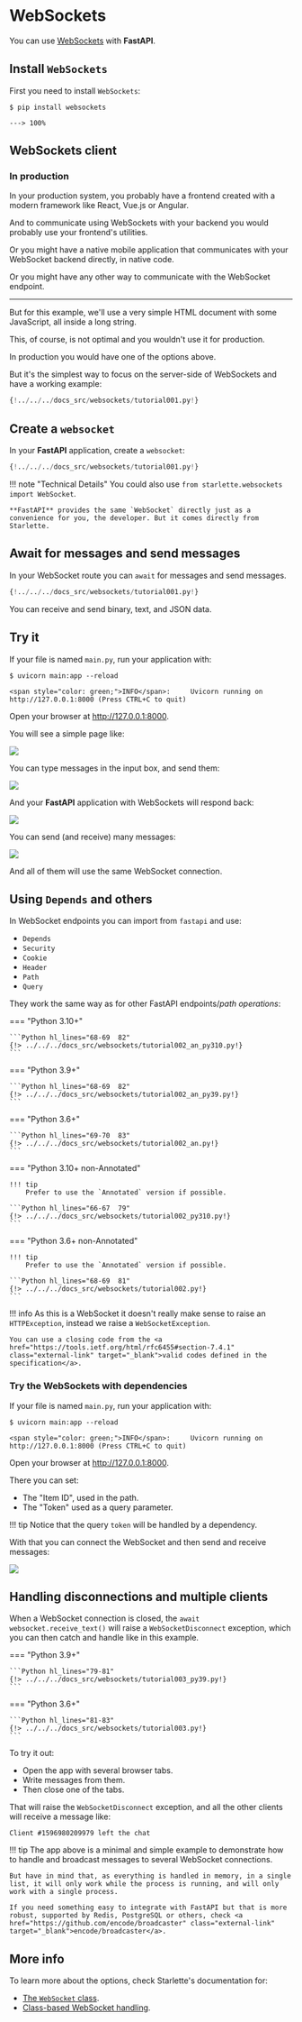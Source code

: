 # WebSockets

You can use <a href="https://developer.mozilla.org/en-US/docs/Web/API/WebSockets_API" class="external-link" target="_blank">WebSockets</a> with **FastAPI**.

## Install `WebSockets`

First you need to install `WebSockets`:

<div class="termy">

```console
$ pip install websockets

---> 100%
```

</div>

## WebSockets client

### In production

In your production system, you probably have a frontend created with a modern framework like React, Vue.js or Angular.

And to communicate using WebSockets with your backend you would probably use your frontend's utilities.

Or you might have a native mobile application that communicates with your WebSocket backend directly, in native code.

Or you might have any other way to communicate with the WebSocket endpoint.

---

But for this example, we'll use a very simple HTML document with some JavaScript, all inside a long string.

This, of course, is not optimal and you wouldn't use it for production.

In production you would have one of the options above.

But it's the simplest way to focus on the server-side of WebSockets and have a working example:

```Python hl_lines="2  6-38  41-43"
{!../../../docs_src/websockets/tutorial001.py!}
```

## Create a `websocket`

In your **FastAPI** application, create a `websocket`:

```Python hl_lines="1  46-47"
{!../../../docs_src/websockets/tutorial001.py!}
```

!!! note "Technical Details"
    You could also use `from starlette.websockets import WebSocket`.

    **FastAPI** provides the same `WebSocket` directly just as a convenience for you, the developer. But it comes directly from Starlette.

## Await for messages and send messages

In your WebSocket route you can `await` for messages and send messages.

```Python hl_lines="48-52"
{!../../../docs_src/websockets/tutorial001.py!}
```

You can receive and send binary, text, and JSON data.

## Try it

If your file is named `main.py`, run your application with:

<div class="termy">

```console
$ uvicorn main:app --reload

<span style="color: green;">INFO</span>:     Uvicorn running on http://127.0.0.1:8000 (Press CTRL+C to quit)
```

</div>

Open your browser at <a href="http://127.0.0.1:8000" class="external-link" target="_blank">http://127.0.0.1:8000</a>.

You will see a simple page like:

<img src="/img/tutorial/websockets/image01.png">

You can type messages in the input box, and send them:

<img src="/img/tutorial/websockets/image02.png">

And your **FastAPI** application with WebSockets will respond back:

<img src="/img/tutorial/websockets/image03.png">

You can send (and receive) many messages:

<img src="/img/tutorial/websockets/image04.png">

And all of them will use the same WebSocket connection.

## Using `Depends` and others

In WebSocket endpoints you can import from `fastapi` and use:

* `Depends`
* `Security`
* `Cookie`
* `Header`
* `Path`
* `Query`

They work the same way as for other FastAPI endpoints/*path operations*:

=== "Python 3.10+"

    ```Python hl_lines="68-69  82"
    {!> ../../../docs_src/websockets/tutorial002_an_py310.py!}
    ```

=== "Python 3.9+"

    ```Python hl_lines="68-69  82"
    {!> ../../../docs_src/websockets/tutorial002_an_py39.py!}
    ```

=== "Python 3.6+"

    ```Python hl_lines="69-70  83"
    {!> ../../../docs_src/websockets/tutorial002_an.py!}
    ```

=== "Python 3.10+ non-Annotated"

    !!! tip
        Prefer to use the `Annotated` version if possible.

    ```Python hl_lines="66-67  79"
    {!> ../../../docs_src/websockets/tutorial002_py310.py!}
    ```

=== "Python 3.6+ non-Annotated"

    !!! tip
        Prefer to use the `Annotated` version if possible.

    ```Python hl_lines="68-69  81"
    {!> ../../../docs_src/websockets/tutorial002.py!}
    ```

!!! info
    As this is a WebSocket it doesn't really make sense to raise an `HTTPException`, instead we raise a `WebSocketException`.

    You can use a closing code from the <a href="https://tools.ietf.org/html/rfc6455#section-7.4.1" class="external-link" target="_blank">valid codes defined in the specification</a>.

### Try the WebSockets with dependencies

If your file is named `main.py`, run your application with:

<div class="termy">

```console
$ uvicorn main:app --reload

<span style="color: green;">INFO</span>:     Uvicorn running on http://127.0.0.1:8000 (Press CTRL+C to quit)
```

</div>

Open your browser at <a href="http://127.0.0.1:8000" class="external-link" target="_blank">http://127.0.0.1:8000</a>.

There you can set:

* The "Item ID", used in the path.
* The "Token" used as a query parameter.

!!! tip
    Notice that the query `token` will be handled by a dependency.

With that you can connect the WebSocket and then send and receive messages:

<img src="/img/tutorial/websockets/image05.png">

## Handling disconnections and multiple clients

When a WebSocket connection is closed, the `await websocket.receive_text()` will raise a `WebSocketDisconnect` exception, which you can then catch and handle like in this example.

=== "Python 3.9+"

    ```Python hl_lines="79-81"
    {!> ../../../docs_src/websockets/tutorial003_py39.py!}
    ```

=== "Python 3.6+"

    ```Python hl_lines="81-83"
    {!> ../../../docs_src/websockets/tutorial003.py!}
    ```

To try it out:

* Open the app with several browser tabs.
* Write messages from them.
* Then close one of the tabs.

That will raise the `WebSocketDisconnect` exception, and all the other clients will receive a message like:

```
Client #1596980209979 left the chat
```

!!! tip
    The app above is a minimal and simple example to demonstrate how to handle and broadcast messages to several WebSocket connections.

    But have in mind that, as everything is handled in memory, in a single list, it will only work while the process is running, and will only work with a single process.

    If you need something easy to integrate with FastAPI but that is more robust, supported by Redis, PostgreSQL or others, check <a href="https://github.com/encode/broadcaster" class="external-link" target="_blank">encode/broadcaster</a>.

## More info

To learn more about the options, check Starlette's documentation for:

* <a href="https://www.starlette.io/websockets/" class="external-link" target="_blank">The `WebSocket` class</a>.
* <a href="https://www.starlette.io/endpoints/#websocketendpoint" class="external-link" target="_blank">Class-based WebSocket handling</a>.
